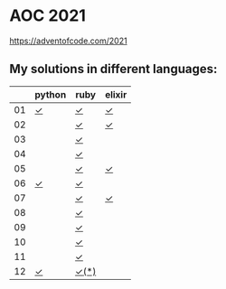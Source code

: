 # AOC 2021

https://adventofcode.com/2021


## My solutions in different languages:

|    | python    | ruby      | elixir     |
| -  | -         | -         | -          |
| 01 | [✓][01py] | [✓][01rb] | [✓][01exs] |
| 02 |           | [✓][02rb] | [✓][02exs] |
| 03 |           | [✓][03rb] |            |
| 04 |           | [✓][04rb] |            |
| 05 |           | [✓][05rb] | [✓][05exs] |
| 06 | [✓][06py] | [✓][06rb] |            |
| 07 |           | [✓][07rb] | [✓][07exs] |
| 08 |           | [✓][08rb] |            |
| 09 |           | [✓][09rb] |            |
| 10 |           | [✓][10rb] |            |
| 11 |           | [✓][11rb] |            |
| 12 | [✓][12py] | [✓][12rb][(*)][12rb2] |            |

[01py]:  python/day1.py
[06py]:  python/day6.py
[12py]:  python/day12.py

[01rb]:  ruby/day1.rb
[02rb]:  ruby/day2.rb
[03rb]:  ruby/day3.rb
[04rb]:  ruby/day4.rb
[05rb]:  ruby/day5.rb
[06rb]:  ruby/day6.rb
[07rb]:  ruby/day7.rb
[08rb]:  ruby/day8.rb
[09rb]:  ruby/day9.rb
[10rb]:  ruby/day10.rb
[11rb]:  ruby/day11.rb
[12rb]:  ruby/day12.rb
[12rb2]: ruby/d12-neat.rb

[01exs]:  elixir/day1.exs
[02exs]:  elixir/day2.exs
[05exs]:  elixir/day5.exs
[07exs]:  elixir/day7.exs
